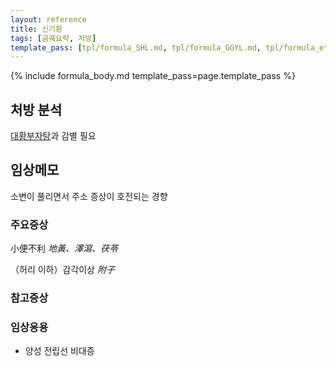 ```yaml
---
layout: reference
title: 신기환
tags: [금궤요략, 처방]
template_pass: [tpl/formula_SHL.md, tpl/formula_GGYL.md, tpl/formula_etc.md]
---
```


{% include formula_body.md template_pass=page.template_pass %}

## 처방 분석

[대황부자탕]({{site.formulaurl}}/대황부자탕)과 감별 필요



## 임상메모

소변이 풀리면서 주소 증상이 호전되는 경향

### 주요증상

小便不利 _地黃、澤瀉、茯苓_

（허리 이하）감각이상 _附子_


### 참고증상


### 임상응용

* 양성 전립선 비대증
